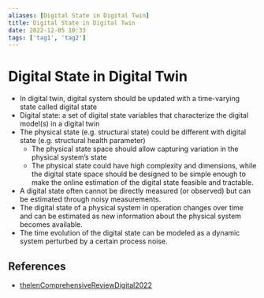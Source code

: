 ```yaml
---
aliases: [Digital State in Digital Twin]
title: Digital State in Digital Twin
date: 2022-12-05 10:33
tags: ['tag1', 'tag2']
---
```


# Digital State in Digital Twin

- In digital twin, digital system should be updated with a time-varying state called digital state
- Digital state: a set of digital state variables that characterize the digital model(s) in a digital twin
- The physical state (e.g. structural state) could be different with digital state (e.g. structural health parameter)
  - The physical state space should allow capturing variation in the physical system’s state
  - The physical state could have high complexity and dimensions, while the digital state space should be designed to be simple enough to make the online estimation of the digital state feasible and tractable.
- A digital state often cannot be directly measured (or observed) but can be estimated through noisy measurements.
- The digital state of a physical system in operation changes over time and can be estimated as new information about the physical system becomes available.
- The time evolution of the digital state can be modeled as a dynamic system perturbed by a certain process noise.

## References

- [thelenComprehensiveReviewDigital2022](../zotero/thelenComprehensiveReviewDigital2022.md)
